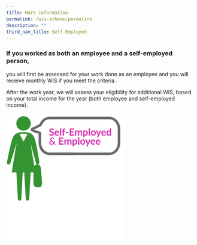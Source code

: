```yaml
---
title: More information
permalink: /wis-scheme/permalink
description: ""
third_nav_title: Self Employed
---
```

### If you worked as both an employee and a self-employed person,

you will first be assessed for your work done as an employee and you will receive monthly WIS if you meet the criteria.

After the work year, we will assess your eligibility for additional WIS, based on your total income for the year (both employee and self-employed income).

![](/images/WIS13.png)